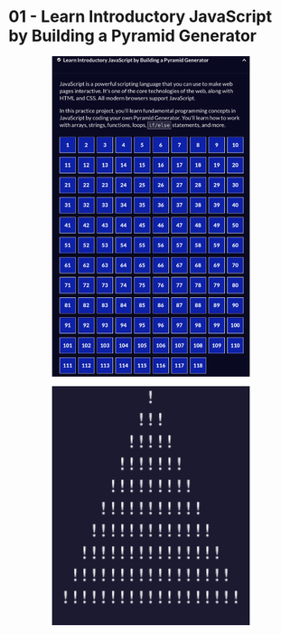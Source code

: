 # 01 - Learn Introductory JavaScript by Building a Pyramid Generator

<p align="center">
  <img src="./screenshots/intro.png" width="350" title="Console">
</p>

<p align="center">
  <img src="./screenshots/pyramid.png" width="350" title="Console">
</p>
